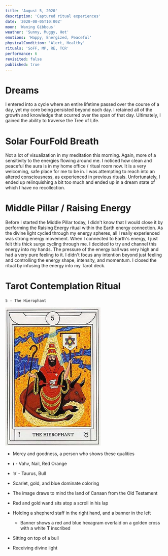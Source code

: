 ```yaml
---
title: 'August 5, 2020'
description: 'Captured ritual experiences'
date: '2020-08-05T10:00Z'
moon: 'Waning Gibbous'
weather: 'Sunny, Muggy, Hot'
emotions: 'Happy, Energized, Peaceful'
physicalCondition: 'Alert, Healthy'
rituals: 'SoFF, MP, RE, TCR'
performance: 6
revisited: false
published: true
---
```


# Dreams

I entered into a cycle where an entire lifetime passed over the course of a day, yet my core being persisted beyond each day. I retained all of the growth and knowledge that ocurred over the span of that day. Ultimately, I gained the ability to traverse the Tree of Life.

# Solar FourFold Breath

Not a lot of visualization in my meditation this morning. Again, more of a sensitivity to the energies flowing around me. I noticed how clean and peaceful the aura is in my home office / ritual room now. It is a very welcoming, safe place for me to be in. I was attempting to reach into an altered consciousness, as experienced in previous rituals. Unfortunately, I ended up relinquishing a bit too much and ended up in a dream state of which I have no recollection.

# Middle Pillar / Raising Energy

Before I started the Middle Pillar today, I didn't know that I would close it by performing the Raising Energy ritual within the Earth energy connection. As the divine light cycled through my energy spheres, all I really experienced was strong energy movement. When I connected to Earth's energy, I just felt this thick surge cycling through me. I decided to try and channel this energy into my hands. The pressure of the energy ball was very high and had a very pure feeling to it. I didn't focus any intention beyond just feeling and controlling the energy shape, intensity, and momentum. I closed the ritual by infusing the energy into my Tarot deck.

# Tarot Contemplation Ritual

`5 - The Hierophant`

![the-hierophant](./the-hierophant.jpg)

* Mercy and goodness, a person who shows these qualities
* **ו** - Vahv, Nail, Red Orange

* ♉ - Taurus, Bull

* Scarlet, gold, and blue dominate coloring

* The image draws to mind the land of Canaan from the Old Testament

* Red and gold wand sits atop a scroll in his lap

* Holding a shepherd staff in the right hand, and a banner in the left

    * Banner shows a red and blue hexagram overlaid on a golden cross with a white **T** inscribed

* Sitting on top of a bull

* Receiving divine light